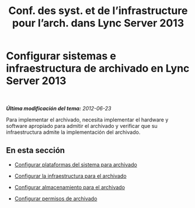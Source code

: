 ﻿---
title: "Conf. des syst. et de l’infrastructure pour l’arch. dans Lync Server 2013"
TOCTitle: "Conf. des syst. et de l’infrastructure pour l’arch. dans Lync Server 2013"
ms:assetid: 34bc0414-bd20-436d-bfb8-e47a280d34ac
ms:mtpsurl: https://technet.microsoft.com/es-es/library/JJ204795(v=OCS.15)
ms:contentKeyID: 48274894
ms.date: 01/07/2017
mtps_version: v=OCS.15
ms.translationtype: HT
---

# Configurar sistemas e infraestructura de archivado en Lync Server 2013

 

_**Última modificación del tema:** 2012-06-23_

Para implementar el archivado, necesita implementar el hardware y software apropiado para admitir el archivado y verificar que su infraestructura admite la implementación del archivado.

## En esta sección

  - [Configurar plataformas del sistema para archivado](lync-server-2013-setting-up-system-platforms-for-archiving.md)

  - [Configurar la infraestructura para el archivado](lync-server-2013-setting-up-the-infrastructure-for-archiving.md)

  - [Configurar almacenamiento para el archivado](lync-server-2013-setting-up-storage-for-archiving.md)

  - [Configurar permisos de archivado](lync-server-2013-setting-up-permissions-for-archiving.md)

